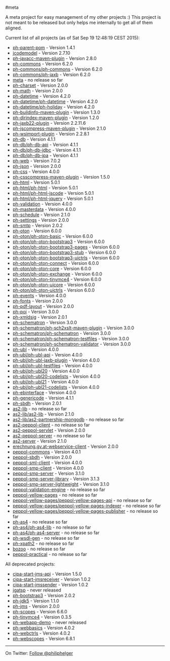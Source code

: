 #meta

A meta project for easy management of my other projects :)
This project is not meant to be released but only helps me internally to get all of them aligned.

Current list of all projects (as of Sat Sep 19 12:48:19 CEST 2015):

 * [ph-parent-pom](https://github.com/phax/ph-parent-pom) - Version 1.4.1
 * [jcodemodel](https://github.com/phax/jcodemodel) - Version 2.7.10
 * [ph-javacc-maven-plugin](https://github.com/phax/ph-javacc-maven-plugin) - Version 2.8.0
 * [ph-commons](https://github.com/phax/ph-commons) - Version 6.2.0
 * [ph-commons/ph-commons](https://github.com/phax/ph-commons) - Version 6.2.0
 * [ph-commons/ph-jaxb](https://github.com/phax/ph-commons) - Version 6.2.0
 * [meta](https://github.com/phax/meta) - no release so far
 * [ph-charset](https://github.com/phax/ph-charset) - Version 2.0.0
 * [ph-math](https://github.com/phax/ph-math) - Version 2.0.0
 * [ph-datetime](https://github.com/phax/ph-datetime) - Version 4.2.0
 * [ph-datetime/ph-datetime](https://github.com/phax/ph-datetime) - Version 4.2.0
 * [ph-datetime/ph-holiday](https://github.com/phax/ph-datetime) - Version 4.2.0
 * [ph-buildinfo-maven-plugin](https://github.com/phax/ph-buildinfo-maven-plugin) - Version 1.3.0
 * [ph-dirindex-maven-plugin](https://github.com/phax/ph-dirindex-maven-plugin) - Version 1.2.0
 * [ph-jaxb22-plugin](https://github.com/phax/ph-jaxb22-plugin) - Version 2.2.11.6
 * [ph-jscompress-maven-plugin](https://github.com/phax/ph-jscompress-maven-plugin) - Version 2.1.0
 * [ph-wsimport-plugin](https://github.com/phax/ph-wsimport-plugin) - Version 2.2.8.1
 * [ph-db](https://github.com/phax/ph-db) - Version 4.1.1
 * [ph-db/ph-db-api](https://github.com/phax/ph-db) - Version 4.1.1
 * [ph-db/ph-db-jdbc](https://github.com/phax/ph-db) - Version 4.1.1
 * [ph-db/ph-db-jpa](https://github.com/phax/ph-db) - Version 4.1.1
 * [ph-web](https://github.com/phax/ph-web) - Version 7.0.2
 * [ph-json](https://github.com/phax/ph-json) - Version 2.0.0
 * [ph-css](https://github.com/phax/ph-css) - Version 4.0.0
 * [ph-csscompress-maven-plugin](https://github.com/phax/ph-csscompress-maven-plugin) - Version 1.5.0
 * [ph-html](https://github.com/phax/ph-html) - Version 5.0.1
 * [ph-html/ph-html](https://github.com/phax/ph-html) - Version 5.0.1
 * [ph-html/ph-html-jscode](https://github.com/phax/ph-html) - Version 5.0.1
 * [ph-html/ph-html-jquery](https://github.com/phax/ph-html) - Version 5.0.1
 * [ph-validation](https://github.com/phax/ph-validation) - Version 4.0.0
 * [ph-masterdata](https://github.com/phax/ph-masterdata) - Version 4.0.0
 * [ph-schedule](https://github.com/phax/ph-schedule) - Version 2.1.0
 * [ph-settings](https://github.com/phax/ph-settings) - Version 2.0.0
 * [ph-smtp](https://github.com/phax/ph-smtp) - Version 2.0.2
 * [ph-oton](https://github.com/phax/ph-oton) - Version 6.0.0
 * [ph-oton/ph-oton-basic](https://github.com/phax/ph-oton) - Version 6.0.0
 * [ph-oton/ph-oton-bootstrap3](https://github.com/phax/ph-oton) - Version 6.0.0
 * [ph-oton/ph-oton-bootstrap3-pages](https://github.com/phax/ph-oton) - Version 6.0.0
 * [ph-oton/ph-oton-bootstrap3-stub](https://github.com/phax/ph-oton) - Version 6.0.0
 * [ph-oton/ph-oton-bootstrap3-uictrls](https://github.com/phax/ph-oton) - Version 6.0.0
 * [ph-oton/ph-oton-connect](https://github.com/phax/ph-oton) - Version 6.0.0
 * [ph-oton/ph-oton-core](https://github.com/phax/ph-oton) - Version 6.0.0
 * [ph-oton/ph-oton-exchange](https://github.com/phax/ph-oton) - Version 6.0.0
 * [ph-oton/ph-oton-tinymce4](https://github.com/phax/ph-oton) - Version 6.0.0
 * [ph-oton/ph-oton-uicore](https://github.com/phax/ph-oton) - Version 6.0.0
 * [ph-oton/ph-oton-uictrls](https://github.com/phax/ph-oton) - Version 6.0.0
 * [ph-events](https://github.com/phax/ph-events) - Version 4.0.0
 * [ph-fonts](https://github.com/phax/ph-fonts) - Version 2.0.0
 * [ph-pdf-layout](https://github.com/phax/ph-pdf-layout) - Version 2.0.0
 * [ph-poi](https://github.com/phax/ph-poi) - Version 3.0.0
 * [ph-xmldsig](https://github.com/phax/ph-xmldsig) - Version 2.0.1
 * [ph-schematron](https://github.com/phax/ph-schematron) - Version 3.0.0
 * [ph-schematron/ph-sch2xslt-maven-plugin](https://github.com/phax/ph-schematron) - Version 3.0.0
 * [ph-schematron/ph-schematron](https://github.com/phax/ph-schematron) - Version 3.0.0
 * [ph-schematron/ph-schematron-testfiles](https://github.com/phax/ph-schematron) - Version 3.0.0
 * [ph-schematron/ph-schematron-validator](https://github.com/phax/ph-schematron) - Version 3.0.0
 * [ph-ubl](https://github.com/phax/ph-ubl) - Version 4.0.0
 * [ph-ubl/ph-ubl-api](https://github.com/phax/ph-ubl) - Version 4.0.0
 * [ph-ubl/ph-ubl-jaxb-plugin](https://github.com/phax/ph-ubl) - Version 4.0.0
 * [ph-ubl/ph-ubl-testfiles](https://github.com/phax/ph-ubl) - Version 4.0.0
 * [ph-ubl/ph-ubl20](https://github.com/phax/ph-ubl) - Version 4.0.0
 * [ph-ubl/ph-ubl20-codelists](https://github.com/phax/ph-ubl) - Version 4.0.0
 * [ph-ubl/ph-ubl21](https://github.com/phax/ph-ubl) - Version 4.0.0
 * [ph-ubl/ph-ubl21-codelists](https://github.com/phax/ph-ubl) - Version 4.0.0
 * [ph-ebinterface](https://github.com/phax/ph-ebinterface) - Version 4.0.0
 * [ph-genericode](https://github.com/phax/ph-genericode) - Version 4.1.1
 * [ph-sbdh](https://github.com/phax/ph-sbdh) - Version 2.0.1
 * [as2-lib](https://github.com/phax/as2-lib) - no release so far
 * [as2-lib/as2-lib](https://github.com/phax/as2-lib) - Version 2.1.0
 * [as2-lib/as2-partnership-mongodb](https://github.com/phax/as2-lib) - no release so far
 * [as2-peppol-client](https://github.com/phax/as2-peppol-client) - no release so far
 * [as2-peppol-servlet](https://github.com/phax/as2-peppol-servlet) - Version 2.0.0
 * [as2-peppol-server](https://github.com/phax/as2-peppol-server) - no release so far
 * [as2-server](https://github.com/phax/as2-server) - Version 2.1.0
 * [erechnung.gv.at-webservice-client](https://github.com/phax/erechnung.gv.at-webservice-client) - Version 2.0.0
 * [peppol-commons](https://github.com/phax/peppol-commons) - Version 4.0.1
 * [peppol-sbdh](https://github.com/phax/peppol-sbdh) - Version 2.0.0
 * [peppol-sml-client](https://github.com/phax/peppol-sml-client) - Version 4.0.0
 * [peppol-smp-client](https://github.com/phax/peppol-smp-client) - Version 4.0.0
 * [peppol-smp-server](https://github.com/phax/peppol-smp-server) - Version 3.1.0
 * [peppol-smp-server-library](https://github.com/phax/peppol-smp-server-library) - Version 3.1.3
 * [peppol-smp-server-lightweight](https://github.com/phax/peppol-smp-server-lightweight) - Version 3.1.0
 * [peppol-validation-engine](https://github.com/phax/peppol-validation-engine) - no release so far
 * [peppol-yellow-pages](https://github.com/phax/peppol-yellow-pages) - no release so far
 * [peppol-yellow-pages/peppol-yellow-pages-api](https://github.com/phax/peppol-yellow-pages) - no release so far
 * [peppol-yellow-pages/peppol-yellow-pages-indexer](https://github.com/phax/peppol-yellow-pages) - no release so far
 * [peppol-yellow-pages/peppol-yellow-pages-publisher](https://github.com/phax/peppol-yellow-pages) - no release so far
 * [ph-as4](https://github.com/phax/ph-as4) - no release so far
 * [ph-as4/ph-as4-lib](https://github.com/phax/ph-as4) - no release so far
 * [ph-as4/ph-as4-server](https://github.com/phax/ph-as4) - no release so far
 * [ph-wsdl-gen](https://github.com/phax/ph-wsdl-gen) - no release so far
 * [ph-xpath2](https://github.com/phax/ph-xpath2) - no release so far
 * [bozoo](https://github.com/phax/bozoo) - no release so far
 * [peppol-practical](https://github.com/phax/peppol-practical) - no release so far

All deprecated projects:

 * [cipa-start-jms-api](https://github.com/phax/cipa-start-jms-api) - Version 1.5.0
 * [cipa-start-jmsreceiver](https://github.com/phax/cipa-start-jmsreceiver) - Version 1.0.2
 * [cipa-start-jmssender](https://github.com/phax/cipa-start-jmssender) - Version 1.0.2
 * [jgatsp](https://github.com/phax/jgatsp) - never released
 * [ph-bootstrap3](https://github.com/phax/ph-bootstrap3) - Version 2.0.2
 * [ph-jdk5](https://github.com/phax/ph-jdk5) - Version 1.1.0
 * [ph-jms](https://github.com/phax/ph-jms) - Version 2.0.0
 * [ph-scopes](https://github.com/phax/ph-scopes) - Version 6.6.0
 * [ph-tinymce4](https://github.com/phax/ph-tinymce4) - Version 0.3.5
 * [ph-webapp-demo](https://github.com/phax/ph-webapp-demo) - never released
 * [ph-webbasics](https://github.com/phax/ph-webbasics) - Version 4.0.2
 * [ph-webctrls](https://github.com/phax/ph-webctrls) - Version 4.0.2
 * [ph-webscopes](https://github.com/phax/ph-webscopes) - Version 6.8.1
 
---

On Twitter: <a href="https://twitter.com/philiphelger">Follow @philiphelger</a>
